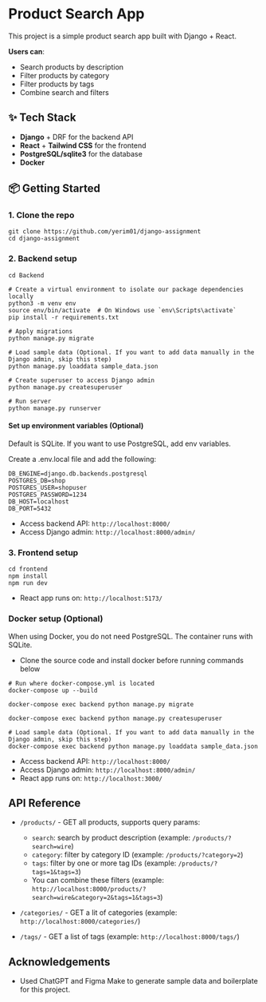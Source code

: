 # Product Search App
This project is a simple product search app built with Django + React.

**Users can**:

- Search products by description  
- Filter products by category  
- Filter products by tags  
- Combine search and filters  


## ✨ Tech Stack

- **Django** + DRF for the backend API  
- **React** + **Tailwind CSS** for the frontend  
- **PostgreSQL/sqlite3** for the database
- **Docker**

## 📦 Getting Started

### 1. Clone the repo

```
git clone https://github.com/yerim01/django-assignment
cd django-assignment
```

### 2. Backend setup
```
cd Backend

# Create a virtual environment to isolate our package dependencies locally
python3 -m venv env
source env/bin/activate  # On Windows use `env\Scripts\activate`
pip install -r requirements.txt

# Apply migrations
python manage.py migrate

# Load sample data (Optional. If you want to add data manually in the Django admin, skip this step)
python manage.py loaddata sample_data.json

# Create superuser to access Django admin
python manage.py createsuperuser

# Run server
python manage.py runserver
```

#### Set up environment variables (Optional)
Default is SQLite. If you want to use PostgreSQL, add env variables.

Create a .env.local file and add the following:
```
DB_ENGINE=django.db.backends.postgresql
POSTGRES_DB=shop
POSTGRES_USER=shopuser
POSTGRES_PASSWORD=1234
DB_HOST=localhost
DB_PORT=5432
```

- Access backend API: `http://localhost:8000/`
- Access Django admin: `http://localhost:8000/admin/`


### 3. Frontend setup

```
cd frontend
npm install
npm run dev
```
- React app runs on: `http://localhost:5173/`

### Docker setup (Optional)
When using Docker, you do not need PostgreSQL. The container runs with SQLite.
- Clone the source code and install docker before running commands below
```
# Run where docker-compose.yml is located
docker-compose up --build

docker-compose exec backend python manage.py migrate

docker-compose exec backend python manage.py createsuperuser

# Load sample data (Optional. If you want to add data manually in the Django admin, skip this step)
docker-compose exec backend python manage.py loaddata sample_data.json
```
- Access backend API: `http://localhost:8000/`
- Access Django admin: `http://localhost:8000/admin/`
- React app runs on: `http://localhost:3000/`


## API Reference

- `/products/` - GET all products, supports query params:
  - `search`: search by product description (example: `/products/?search=wire`)
  - `category`: filter by category ID (example: `/products/?category=2`)
  - `tags`: filter by one or more tag IDs (example: `/products/?tags=1&tags=3`)
  - You can combine these filters (example: `http://localhost:8000/products/?search=wire&category=2&tags=1&tags=3`)

- `/categories/` - GET a lit of categories (example: `http://localhost:8000/categories/`)
- `/tags/` - GET a list of tags (example: `http://localhost:8000/tags/`)


## Acknowledgements

 - Used ChatGPT and Figma Make to generate sample data and boilerplate for this project.
